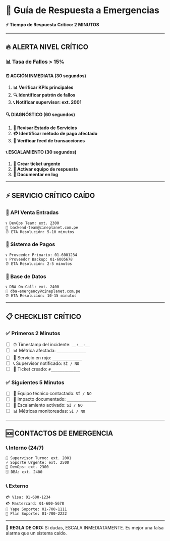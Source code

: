 # 🚨 Guía de Respuesta a Emergencias

**⚡ Tiempo de Respuesta Crítico: 2 MINUTOS**

---

## 🔥 ALERTA NIVEL CRÍTICO

### 📊 Tasa de Fallos > 15%

#### ⏰ ACCIÓN INMEDIATA (30 segundos)
1. **📊 Verificar KPIs principales**
2. **🔍 Identificar patrón de fallos**
3. **📞 Notificar supervisor: ext. 2001**

#### 🔍 DIAGNÓSTICO (60 segundos)
1. **🔧 Revisar Estado de Servicios**
2. **💳 Identificar método de pago afectado**
3. **📱 Verificar feed de transacciones**

#### 📞 ESCALAMIENTO (30 segundos)
1. **🎫 Crear ticket urgente**
2. **👥 Activar equipo de respuesta**
3. **📝 Documentar en log**

---

## ⚡ SERVICIO CRÍTICO CAÍDO

### 🔴 API Venta Entradas
```
📞 DevOps Team: ext. 2300
📧 backend-team@cineplanet.com.pe
⏰ ETA Resolución: 5-10 minutos
```

### 🔴 Sistema de Pagos
```
📞 Proveedor Primario: 01-6001234
📞 Proveedor Backup: 01-6005678
⏰ ETA Resolución: 2-5 minutos
```

### 🔴 Base de Datos
```
📞 DBA On-Call: ext. 2400
📧 dba-emergency@cineplanet.com.pe
⏰ ETA Resolución: 10-15 minutos
```

---

## 📋 CHECKLIST CRÍTICO

### ✅ Primeros 2 Minutos
- [ ] ⏰ Timestamp del incidente: `__:__:__`
- [ ] 📊 Métrica afectada: `_____________`
- [ ] 🔧 Servicio en rojo: `_____________`
- [ ] 📞 Supervisor notificado: `SÍ / NO`
- [ ] 🎫 Ticket creado: `#_____________`

### ✅ Siguientes 5 Minutos
- [ ] 👥 Equipo técnico contactado: `SÍ / NO`
- [ ] 📝 Impacto documentado: `_____________`
- [ ] 🔄 Escalamiento activado: `SÍ / NO`
- [ ] 📊 Métricas monitoreadas: `SÍ / NO`

---

## 🆘 CONTACTOS DE EMERGENCIA

### 📞 Interno (24/7)
```
🏢 Supervisor Turno: ext. 2001
⚡ Soporte Urgente: ext. 2500
🔧 DevOps: ext. 2300
🗄️ DBA: ext. 2400
```

### 📞 Externo
```
💳 Visa: 01-600-1234
💳 Mastercard: 01-600-5678
📱 Yape Soporte: 01-700-1111
📱 Plin Soporte: 01-700-2222
```

---

**🚨 REGLA DE ORO:** Si dudas, ESCALA INMEDIATAMENTE. Es mejor una falsa alarma que un sistema caído.
